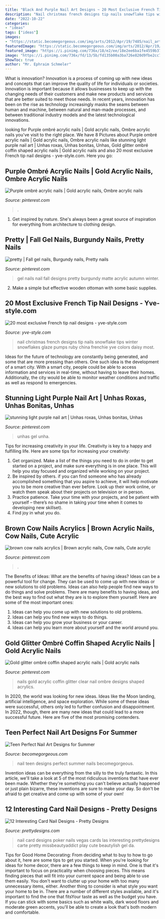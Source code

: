 ```yaml
---
title: "Black And Purple Nail Art Designs ~ 20 Most Exclusive French Tip Nail Designs"
description: "Nail christmas french designs tip nails snowflake tips winter snowflakes glaze pumps ruby china frenchie yve colors daisy most"
date: "2022-10-22"
categories:
- "ideas"
tags: ["ideas"]
images:
- "https://static.becomegorgeous.com/img/arts/2012/Apr/19/7485/nail_art_2012-2.jpg"
featuredImage: "https://static.becomegorgeous.com/img/arts/2012/Apr/19/7485/nail_art_2012-2.jpg"
featured_image: "https://i.pinimg.com/736x/18/e2/ee/18e2ee6ba1fe4559b374404d13224e8c.jpg"
image: "https://i.pinimg.com/736x/fd/13/5b/fd135b00a3ba726e820d9fbe2cc77503.jpg"
ShowToc: true
author: "Mr. Ephraim Schmeler"
---
```



What is innovation?
Innovation is a process of coming up with new ideas and concepts that can improve the quality of life for individuals or societies. Innovation is important because it allows businesses to keep up with the changing needs of their customers and make new products and services that are better suited to meet those needs. In recent years, innovation has been on the rise as technology increasingly masks the seams between human and machine, between natural and man-made processes, and between traditional industry models and the latest technological innovations.

	

		
looking for Purple ombré acrylic nails | Gold acrylic nails, Ombre acrylic nails you've visit to the right place. We have 8 Pictures about Purple ombré acrylic nails | Gold acrylic nails, Ombre acrylic nails like stunning light purple nail art | Unhas roxas, Unhas bonitas, Unhas, Gold glitter ombré coffin shaped acrylic nails | Gold acrylic nails and also 20 most exclusive French tip nail designs - yve-style.com. Here you go:
		
    
## Purple Ombré Acrylic Nails | Gold Acrylic Nails, Ombre Acrylic Nails

<img loading=lazy src="https://i.pinimg.com/736x/42/7d/bc/427dbc87eef9a9738c79c98e91ba37fa.jpg" onerror="this.onerror=null;this.src='https://tse3.mm.bing.net/th?id=OIP.iJkfUazM8NlAgBtX7DsLXgHaJ3&amp;pid=15.1';" alt="Purple ombré acrylic nails | Gold acrylic nails, Ombre acrylic nails">

_Source: pinterest.com_

>. 

	

1. Get inspired by nature. She's always been a great source of inspiration for everything from architecture to clothing design.

    
## Pretty | Fall Gel Nails, Burgundy Nails, Pretty Nails

<img loading=lazy src="https://i.pinimg.com/736x/ee/55/e7/ee55e7558cb8006bb9818814d82de0c0.jpg" onerror="this.onerror=null;this.src='https://tse4.mm.bing.net/th?id=OIP.Hp66AoiIiKJ5LHH7Lcz9rgHaJ4&amp;pid=15.1';" alt="pretty | Fall gel nails, Burgundy nails, Pretty nails">

_Source: pinterest.com_

>gel nails nail fall designs pretty burgundy matte acrylic autumn winter. 

	

2. Make a simple but effective wooden ottoman with some basic supplies.

    
## 20 Most Exclusive French Tip Nail Designs - Yve-style.com

<img loading=lazy src="http://yve-style.com/wp-content/uploads/2014/11/winter-french-tips-nails-designs.jpg" onerror="this.onerror=null;this.src='https://tse1.mm.bing.net/th?id=OIP.3szzCeaUOMEj9wEYGMpPTAAAAA&amp;pid=15.1';" alt="20 most exclusive French tip nail designs - yve-style.com">

_Source: yve-style.com_

>nail christmas french designs tip nails snowflake tips winter snowflakes glaze pumps ruby china frenchie yve colors daisy most. 

	

Ideas for the future of technology are constantly being generated, and some that are more pressing than others. One such idea is the development of a smart city. With a smart city, people could be able to access information and services in real-time, without having to leave their homes. Additionally, the city would be able to monitor weather conditions and traffic as well as respond to emergencies.

    
## Stunning Light Purple Nail Art | Unhas Roxas, Unhas Bonitas, Unhas

<img loading=lazy src="https://i.pinimg.com/736x/b3/71/0b/b3710b181d262a43c48d3a00f92c4339.jpg" onerror="this.onerror=null;this.src='https://tse3.mm.bing.net/th?id=OIP.ZxNSo1wqGWr4gqJUGv8MTgHaMu&amp;pid=15.1';" alt="stunning light purple nail art | Unhas roxas, Unhas bonitas, Unhas">

_Source: pinterest.com_

>unhas gel unha. 

	

Tips for increasing creativity in your life.
Creativity is key to a happy and fulfilling life. Here are some tips for increasing your creativity: 
1. Get organized. Make a list of the things you need to do in order to get started on a project, and make sure everything is in one place. This will help you stay focused and organized while working on your project. 
2. Be inspired by others. if you can find someone who has already accomplished something that you aspire to achieve, it will help motivate you to be more creative than ever before. Look up their work online, or watch them speak about their projects on television or in person. 
3. Practice patience. Take your time with your projects, and be patient with yourself – there’s no shame in taking your time when it comes to developing new skillset). 
4. Find joy in what you do.

    
## Brown Cow Nails Acrylics | Brown Acrylic Nails, Cow Nails, Cute Acrylic

<img loading=lazy src="https://i.pinimg.com/736x/fd/13/5b/fd135b00a3ba726e820d9fbe2cc77503.jpg" onerror="this.onerror=null;this.src='https://tse2.mm.bing.net/th?id=OIP.f7d2GFtfZFbhnby4RSxYvAHaJ3&amp;pid=15.1';" alt="brown cow nails acrylics | Brown acrylic nails, Cow nails, Cute acrylic">

_Source: pinterest.com_

>. 

	

The Benefits of Ideas: What are the benefits of having ideas?
Ideas can be a powerful tool for change. They can be used to come up with new ideas or new solutions to old problems. Ideas can also help people find new ways to do things and solve problems. There are many benefits to having ideas, and the best way to find out what they are is to explore them yourself. Here are some of the most important ones: 
1. Ideas can help you come up with new solutions to old problems.
2. Ideas can help you find new ways to do things.
3. Ideas can help you grow your business or your career.
4. Ideas can help you learn more about yourself and the world around you.

    
## Gold Glitter Ombré Coffin Shaped Acrylic Nails | Gold Acrylic Nails

<img loading=lazy src="https://i.pinimg.com/736x/18/e2/ee/18e2ee6ba1fe4559b374404d13224e8c.jpg" onerror="this.onerror=null;this.src='https://tse2.mm.bing.net/th?id=OIP.gPpW-xl4DtawIDcJaJJYyQHaJ3&amp;pid=15.1';" alt="Gold glitter ombré coffin shaped acrylic nails | Gold acrylic nails">

_Source: pinterest.com_

>nails gold acrylic coffin glitter clear nail ombre designs shaped acrylics. 

	

In 2020, the world was looking for new ideas. Ideas like the Moon landing, artificial intelligence, and space exploration. While some of these ideas were successful, others only led to further confusion and disappointment. In 2022, though, there are many new ideas that could lead to a more successful future. Here are five of the most promising contenders.

    
## Teen Perfect Nail Art Designs For Summer

<img loading=lazy src="https://static.becomegorgeous.com/img/arts/2012/Apr/19/7485/nail_art_2012-2.jpg" onerror="this.onerror=null;this.src='https://tse4.mm.bing.net/th?id=OIP.j1B0a6dlfgu3tskSFT06mgHaLH&amp;pid=15.1';" alt="Teen Perfect Nail Art Designs for Summer">

_Source: becomegorgeous.com_

>nail teen designs perfect summer nails becomegorgeous. 

	

Invention ideas can be everything from the silly to the truly fantastic. In this article, we'll take a look at 5 of the most ridiculous inventions that have ever been made. Whether they're something you can't believe actually happened or just plain bizarre, these inventions are sure to make your day. So don't be afraid to get creative and come up with some of your own!

    
## 12 Interesting Card Nail Designs - Pretty Designs

<img loading=lazy src="http://www.prettydesigns.com/wp-content/uploads/2014/08/Black-Card-Nail-Design.jpg" onerror="this.onerror=null;this.src='https://tse4.mm.bing.net/th?id=OIP.fDWYZztsqwpLUbNqRNMnpQHaK3&amp;pid=15.1';" alt="12 Interesting Card Nail Designs - Pretty Designs">

_Source: prettydesigns.com_

>nail card designs poker nails vegas cards las interesting prettydesigns carte pretty missbeautyaddict play cute beautylish gel da. 

	

Tips for Good Home Decorating: From deciding what to buy to how to go about it, here are some tips to get you started.
When you're looking for ideas for home decor, there are a few things to keep in mind. One is that it's important to focus on practicality when choosing pieces. This means finding pieces that will fit into your current space and being able to use them easily. You don't want to clutter up your home with too many unnecessary items, either. Another thing to consider is what style you want your home to be in. There are a number of different styles available, and it's important to find the one that fitsYour taste as well as the budget you have. If you can stick with some basics such as white walls, dark wood floors and moderate green accents, you'll be able to create a look that's both modern and comfortable.

